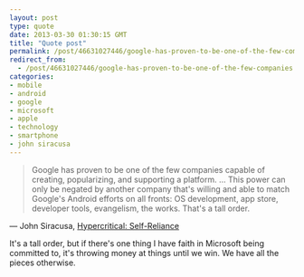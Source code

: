 ```yaml
---
layout: post
type: quote
date: 2013-03-30 01:30:15 GMT
title: "Quote post"
permalink: /post/46631027446/google-has-proven-to-be-one-of-the-few-companies
redirect_from: 
  - /post/46631027446/google-has-proven-to-be-one-of-the-few-companies
categories:
- mobile
- android
- google
- microsoft
- apple
- technology
- smartphone
- john siracusa
---
```

<blockquote>Google has proven to be one of the few companies capable of creating, popularizing, and supporting a platform. ... This power can only be negated by another company that's willing and able to match Google's Android efforts on all fronts: OS development, app store, developer tools, evangelism, the works. That's a tall order.</blockquote>

 — John Siracusa, <a href="http://hypercritical.co/2013/03/19/self-reliance">Hypercritical: Self-Reliance</a>
 
<p>It's a tall order, but if there's one thing I have faith in Microsoft being committed to, it's throwing money at things until we win. We have all the pieces otherwise.</p>